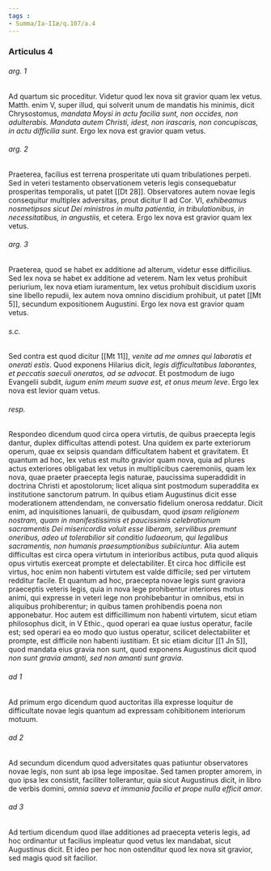```yaml
---
tags : 
- Summa/Ia-IIæ/q.107/a.4
---
```


### Articulus 4

###### arg. 1
Ad quartum sic proceditur. Videtur quod lex nova sit gravior quam lex vetus. Matth. enim V, super illud, qui solverit unum de mandatis his minimis, dicit Chrysostomus, *mandata Moysi in actu facilia sunt, non occides, non adulterabis. Mandata autem Christi, idest, non irascaris, non concupiscas, in actu difficilia sunt*. Ergo lex nova est gravior quam vetus.

###### arg. 2
Praeterea, facilius est terrena prosperitate uti quam tribulationes perpeti. Sed in veteri testamento observationem veteris legis consequebatur prosperitas temporalis, ut patet [[Dt 28]]. Observatores autem novae legis consequitur multiplex adversitas, prout dicitur II ad Cor. VI, *exhibeamus nosmetipsos sicut Dei ministros in multa patientia, in tribulationibus, in necessitatibus, in angustiis,* et cetera. Ergo lex nova est gravior quam lex vetus.

###### arg. 3
Praeterea, quod se habet ex additione ad alterum, videtur esse difficilius. Sed lex nova se habet ex additione ad veterem. Nam lex vetus prohibuit periurium, lex nova etiam iuramentum, lex vetus prohibuit discidium uxoris sine libello repudii, lex autem nova omnino discidium prohibuit, ut patet [[Mt 5]], secundum expositionem Augustini. Ergo lex nova est gravior quam vetus.

###### s.c.
Sed contra est quod dicitur [[Mt 11]], *venite ad me omnes qui laboratis et onerati estis*. Quod exponens Hilarius dicit, *legis difficultatibus laborantes, et peccatis saeculi oneratos, ad se advocat*. Et postmodum de iugo Evangelii subdit, *iugum enim meum suave est, et onus meum leve*. Ergo lex nova est levior quam vetus.

###### resp.
Respondeo dicendum quod circa opera virtutis, de quibus praecepta legis dantur, duplex difficultas attendi potest. Una quidem ex parte exteriorum operum, quae ex seipsis quandam difficultatem habent et gravitatem. Et quantum ad hoc, lex vetus est multo gravior quam nova, quia ad plures actus exteriores obligabat lex vetus in multiplicibus caeremoniis, quam lex nova, quae praeter praecepta legis naturae, paucissima superaddidit in doctrina Christi et apostolorum; licet aliqua sint postmodum superaddita ex institutione sanctorum patrum. In quibus etiam Augustinus dicit esse moderationem attendendam, ne conversatio fidelium onerosa reddatur. Dicit enim, ad inquisitiones Ianuarii, de quibusdam, quod *ipsam religionem nostram, quam in manifestissimis et paucissimis celebrationum sacramentis Dei misericordia voluit esse liberam, servilibus premunt oneribus, adeo ut tolerabilior sit conditio Iudaeorum, qui legalibus sacramentis, non humanis praesumptionibus subiiciuntur*. Alia autem difficultas est circa opera virtutum in interioribus actibus, puta quod aliquis opus virtutis exerceat prompte et delectabiliter. Et circa hoc difficile est virtus, hoc enim non habenti virtutem est valde difficile; sed per virtutem redditur facile. Et quantum ad hoc, praecepta novae legis sunt graviora praeceptis veteris legis, quia in nova lege prohibentur interiores motus animi, qui expresse in veteri lege non prohibebantur in omnibus, etsi in aliquibus prohiberentur; in quibus tamen prohibendis poena non apponebatur. Hoc autem est difficillimum non habenti virtutem, sicut etiam philosophus dicit, in V Ethic., quod operari ea quae iustus operatur, facile est; sed operari ea eo modo quo iustus operatur, scilicet delectabiliter et prompte, est difficile non habenti iustitiam. Et sic etiam dicitur [[1 Jn 5]], quod mandata eius gravia non sunt, quod exponens Augustinus dicit quod *non sunt gravia amanti, sed non amanti sunt gravia*.

###### ad 1
Ad primum ergo dicendum quod auctoritas illa expresse loquitur de difficultate novae legis quantum ad expressam cohibitionem interiorum motuum.

###### ad 2
Ad secundum dicendum quod adversitates quas patiuntur observatores novae legis, non sunt ab ipsa lege impositae. Sed tamen propter amorem, in quo ipsa lex consistit, faciliter tollerantur, quia sicut Augustinus dicit, in libro de verbis domini, *omnia saeva et immania facilia et prope nulla efficit amor*.

###### ad 3
Ad tertium dicendum quod illae additiones ad praecepta veteris legis, ad hoc ordinantur ut facilius impleatur quod vetus lex mandabat, sicut Augustinus dicit. Et ideo per hoc non ostenditur quod lex nova sit gravior, sed magis quod sit facilior.

